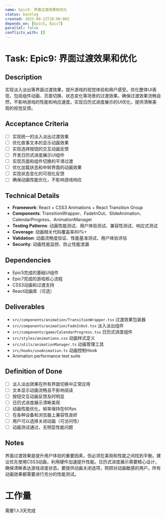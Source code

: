 ```yaml
---
name: Epic9: 界面过渡效果和优化
status: backlog
created: 2025-09-12T10:00:00Z
depends_on: [Epic5, Epic7]
parallel: false
conflicts_with: []
---
```


# Task: Epic9: 界面过渡效果和优化

## Description
实现淡入淡出等界面过渡效果，提升游戏的视觉体验和用户感受。优化整体UI表现，包括组件动画、页面切换、状态变化等场景的过渡效果。确保过渡效果流畅自然，不影响游戏的性能和响应速度。实现日历式进度展示的UI优化，提供清晰美观的视觉反馈。

## Acceptance Criteria
- [ ] 实现统一的淡入淡出过渡效果
- [ ] 优化故事文本的显示动画效果
- [ ] 实现选择按钮的交互动画反馈
- [ ] 开发日历式进度展示UI组件
- [ ] 实现页面和组件切换的平滑过渡
- [ ] 优化加载状态和中转界面的动画效果
- [ ] 实现状态变化的可视化反馈
- [ ] 确保动画性能优化，不影响游戏响应

## Technical Details
- **Framework**: React + CSS3 Animations + React Transition Group
- **Components**: TransitionWrapper、FadeInOut、SlideAnimation、CalendarProgress、AnimationManager
- **Testing Patterns**: 动画性能测试、用户体验测试、兼容性测试、响应式测试
- **Coverage**: 动画相关代码覆盖率80%+
- **Validation**: 动画流畅度验证、性能基准测试、用户体验评估
- **Security**: 动画性能监控、防止性能泄漏

## Dependencies
- Epic5完成的基础UI组件
- Epic7完成的游戏核心流程
- CSS3动画和过渡支持
- React动画库（可选）

## Deliverables
- `src/components/animation/TransitionWrapper.tsx` 过渡效果包装器
- `src/components/animation/FadeInOut.tsx` 淡入淡出组件
- `src/components/game/CalendarProgress.tsx` 日历式进度组件
- `src/styles/animations.css` 动画样式定义
- `src/utils/animationManager.ts` 动画管理工具
- `src/hooks/useAnimation.ts` 动画控制Hook
- Animation performance test suite

## Definition of Done
- [ ] 淡入淡出效果在所有界面切换中正常应用
- [ ] 文本显示动画流畅且不影响阅读
- [ ] 按钮交互动画反馈及时明显
- [ ] 日历式进度展示清晰美观
- [ ] 动画性能优化，帧率保持在60fps
- [ ] 在各种设备和浏览器上兼容性良好
- [ ] 用户可以选择关闭动画（可访问性）
- [ ] 动画测试通过，无明显性能问题

## Notes
界面过渡效果是提升用户体验的重要因素，但必须在美观和性能之间找到平衡。建议优先使用CSS3动画，利用硬件加速提升性能。日历式进度展示需要精心设计，确保清晰表达游戏进度状态。要提供动画关闭选项，照顾对动画敏感的用户。所有动画效果都需要进行充分的性能测试。

# 工作量
需要1人3天完成